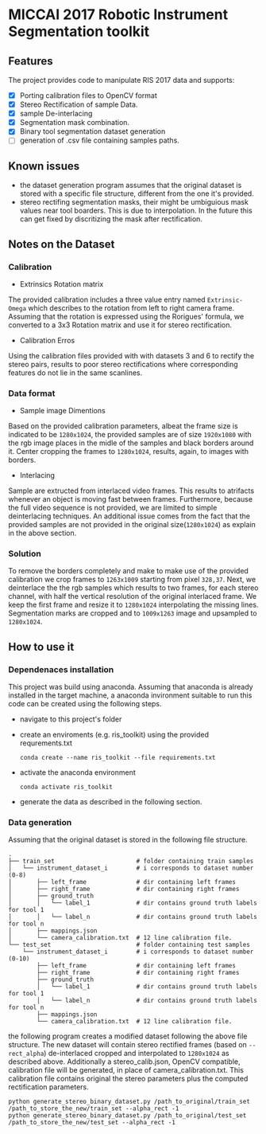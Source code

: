 # MICCAI 2017 Robotic Instrument Segmentation toolkit

## Features

The project provides code to manipulate RIS 2017 data and supports:

- [x] Porting calibration files to OpenCV format
- [x] Stereo Rectification of sample Data.
- [x] sample De-interlacing
- [x] Segmentation mask combination.
- [x] Binary tool segmentation dataset generation
- [ ] generation of .csv file containing samples paths.

## Known issues

- the dataset generation program assumes that the original dataset is stored
with a specific file structure, different from the one it's provided.
- stereo rectifing segmentation masks, their might be umbiguious mask values near
tool boarders. This is due to interpolation. In the future this can get fixed by
discritizing the mask after rectification.

## Notes on the Dataset

### Calibration

- Extrinsics Rotation matrix

The provided calibration includes a three value entry named `Extrinsic-Omega`
which describes to the rotation from left to right camera frame. Assuming that
the rotation is expressed using the Rorigues' formula, we converted to a 3x3
Rotation matrix and use it for stereo rectification.

- Calibration Erros

Using the calibration files provided with with datasets 3 and 6 to rectify
the stereo pairs, results to poor stereo rectifications where corresponding features
do not lie in the same scanlines.

### Data format

- Sample image Dimentions

Based on the provided calibration parameters, albeat the frame size is
indicated to be `1280x1024`, the provided samples are of size `1920x1080` with
the rgb image places in the midle of the samples and black borders around it.
Center cropping the frames to `1280x1024`, results, again, to images with borders.

- Interlacing

Sample are extructed from interlaced video frames. This results to atrifacts
whenever an object is moving fast between frames. Furthermore, because the full
video sequence is not provided, we are limited to simple deinterlacing techniques.
An additional issue comes from the fact that the provided samples are not
provided in the original size(`1280x1024`) as explain in the above section.

<!-- ### Left-Right Frame syncronisation -->

### Solution

To remove the borders completely and make to make use of the provided calibration
we crop frames to `1263x1009` starting from pixel `328,37`.
Next, we deinterlace the the rgb samples which results to two frames, for each
stereo channel, with half the vertical resolution of the original interlaced frame.
We keep the first frame and resize it to `1280x1024` interpolating the missing
lines.
Segmentation marks are cropped and to `1009x1263` image and upsampled to `1280x1024`.

## How to use it

### Dependenaces installation

This project was build using anaconda. Assuming that anaconda is already installed
in the target machine, a anaconda invironment suitable to run this code can be
created using the following steps.

- navigate to this project's folder
- create an enviroments (e.g. ris_toolkit) using the provided requrements.txt

    `conda create --name ris_toolkit --file requirements.txt`
- activate the anaconda environment

    `conda activate ris_toolkit`
- generate the data as described in the following section.

### Data generation

Assuming that the original dataset is stored in the following file structure.

    .
    ├── train_set                       # folder containing train samples
    │   └── instrument_dataset_i        # i corresponds to dataset number (0-8)
    │       ├── left_frame              # dir containing left frames
    │       ├── right_frame             # dir containing right frames
    │       ├── ground_truth 
    │       │   └── label_1             # dir contains ground truth labels for tool 1
    │       │   └── label_n             # dir contains ground truth labels for tool n
    │       ├── mappings.json
    │       └── camera_calibration.txt  # 12 line calibration file.
    └── test_set                        # folder containing test samples
        └── instrument_dataset_i        # i corresponds to dataset number (0-10)
            ├── left_frame              # dir containing left frames
            ├── right_frame             # dir containing right frames
            ├── ground_truth 
            │   └── label_1             # dir contains ground truth labels for tool 1
            │   └── label_n             # dir contains ground truth labels for tool n
            ├── mappings.json
            └── camera_calibration.txt  # 12 line calibration file.

the following program creates a modified dataset following the above file structure.
The new dataset will contain stereo rectified frames (based on `--rect_alpha`)
de-interlaced cropped and interpolated to `1280x1024` as described above.
Additionally a stereo_calib.json, OpenCV compatible, calibration file will be
generated, in place of camera_calibration.txt. This calibration file contains
original the stereo parameters plus the computed rectification parameters.

    python generate_stereo_binary_dataset.py /path_to_original/train_set /path_to_store_the_new/train_set --alpha_rect -1
    python generate_stereo_binary_dataset.py /path_to_original/test_set /path_to_store_the_new/test_set --alpha_rect -1
